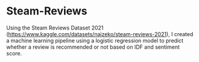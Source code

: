 # Steam-Reviews
Using the Steam Reviews Dataset 2021 (https://www.kaggle.com/datasets/najzeko/steam-reviews-2021), I created a machine learning pipeline using a logistic regression model to predict whether a review is recommended or not based on IDF and sentiment score. 
